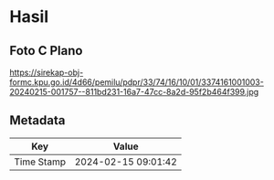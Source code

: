 # Hasil

## Foto C Plano

https://sirekap-obj-formc.kpu.go.id/4d66/pemilu/pdpr/33/74/16/10/01/3374161001003-20240215-001757--811bd231-16a7-47cc-8a2d-95f2b464f399.jpg


## Metadata

| Key        | Value               |
| ---------- | ------------------- |
| Time Stamp | 2024-02-15 09:01:42 |




